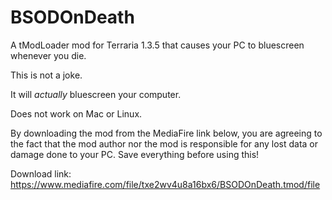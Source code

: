 # BSODOnDeath
A tModLoader mod for Terraria 1.3.5 that causes your PC to bluescreen whenever you die.

This is not a joke.

It will *actually* bluescreen your computer.

Does not work on Mac or Linux.

By downloading the mod from the MediaFire link below, you are agreeing to the fact that the mod author nor the mod is responsible for any lost data or damage done to your PC. Save everything before using this!

Download link: https://www.mediafire.com/file/txe2wv4u8a16bx6/BSODOnDeath.tmod/file
